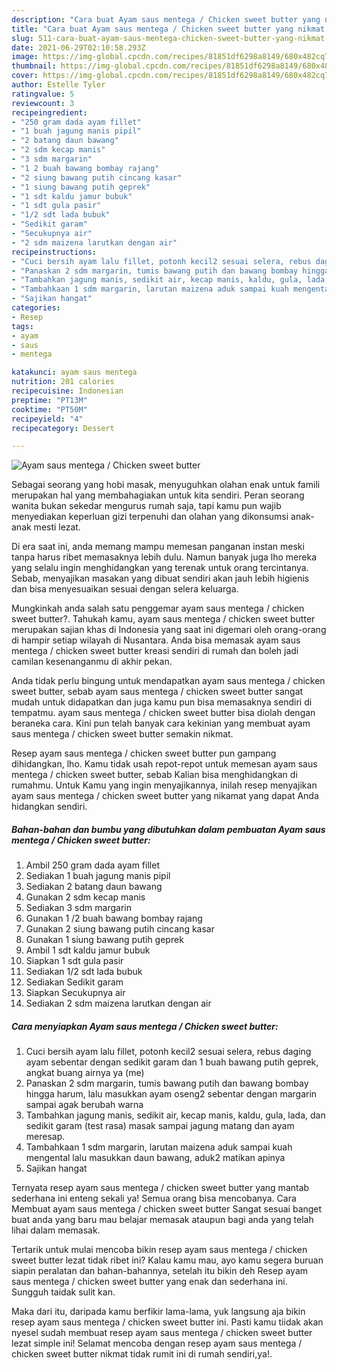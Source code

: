 ```yaml
---
description: "Cara buat Ayam saus mentega / Chicken sweet butter yang nikmat Untuk Jualan"
title: "Cara buat Ayam saus mentega / Chicken sweet butter yang nikmat Untuk Jualan"
slug: 511-cara-buat-ayam-saus-mentega-chicken-sweet-butter-yang-nikmat-untuk-jualan
date: 2021-06-29T02:10:58.293Z
image: https://img-global.cpcdn.com/recipes/81851df6298a8149/680x482cq70/ayam-saus-mentega-chicken-sweet-butter-foto-resep-utama.jpg
thumbnail: https://img-global.cpcdn.com/recipes/81851df6298a8149/680x482cq70/ayam-saus-mentega-chicken-sweet-butter-foto-resep-utama.jpg
cover: https://img-global.cpcdn.com/recipes/81851df6298a8149/680x482cq70/ayam-saus-mentega-chicken-sweet-butter-foto-resep-utama.jpg
author: Estelle Tyler
ratingvalue: 5
reviewcount: 3
recipeingredient:
- "250 gram dada ayam fillet"
- "1 buah jagung manis pipil"
- "2 batang daun bawang"
- "2 sdm kecap manis"
- "3 sdm margarin"
- "1 2 buah bawang bombay rajang"
- "2 siung bawang putih cincang kasar"
- "1 siung bawang putih geprek"
- "1 sdt kaldu jamur bubuk"
- "1 sdt gula pasir"
- "1/2 sdt lada bubuk"
- "Sedikit garam"
- "Secukupnya air"
- "2 sdm maizena larutkan dengan air"
recipeinstructions:
- "Cuci bersih ayam lalu fillet, potonh kecil2 sesuai selera, rebus daging ayam sebentar dengan sedikit garam dan 1 buah bawang putih geprek, angkat buang airnya ya (me)"
- "Panaskan 2 sdm margarin, tumis bawang putih dan bawang bombay hingga harum, lalu masukkan ayam oseng2 sebentar dengan margarin sampai agak berubah warna"
- "Tambahkan jagung manis, sedikit air, kecap manis, kaldu, gula, lada, dan sedikit garam (test rasa) masak sampai jagung matang dan ayam meresap."
- "Tambahkaan 1 sdm margarin, larutan maizena aduk sampai kuah mengental lalu masukkan daun bawang, aduk2 matikan apinya"
- "Sajikan hangat"
categories:
- Resep
tags:
- ayam
- saus
- mentega

katakunci: ayam saus mentega 
nutrition: 201 calories
recipecuisine: Indonesian
preptime: "PT13M"
cooktime: "PT50M"
recipeyield: "4"
recipecategory: Dessert

---
```



![Ayam saus mentega / Chicken sweet butter](https://img-global.cpcdn.com/recipes/81851df6298a8149/680x482cq70/ayam-saus-mentega-chicken-sweet-butter-foto-resep-utama.jpg)

Sebagai seorang yang hobi masak, menyuguhkan olahan enak untuk famili merupakan hal yang membahagiakan untuk kita sendiri. Peran seorang  wanita bukan sekedar mengurus rumah saja, tapi kamu pun wajib menyediakan keperluan gizi terpenuhi dan olahan yang dikonsumsi anak-anak mesti lezat.

Di era  saat ini, anda memang mampu memesan panganan instan meski tanpa harus ribet memasaknya lebih dulu. Namun banyak juga lho mereka yang selalu ingin menghidangkan yang terenak untuk orang tercintanya. Sebab, menyajikan masakan yang dibuat sendiri akan jauh lebih higienis dan bisa menyesuaikan sesuai dengan selera keluarga. 



Mungkinkah anda salah satu penggemar ayam saus mentega / chicken sweet butter?. Tahukah kamu, ayam saus mentega / chicken sweet butter merupakan sajian khas di Indonesia yang saat ini digemari oleh orang-orang di hampir setiap wilayah di Nusantara. Anda bisa memasak ayam saus mentega / chicken sweet butter kreasi sendiri di rumah dan boleh jadi camilan kesenanganmu di akhir pekan.

Anda tidak perlu bingung untuk mendapatkan ayam saus mentega / chicken sweet butter, sebab ayam saus mentega / chicken sweet butter sangat mudah untuk didapatkan dan juga kamu pun bisa memasaknya sendiri di tempatmu. ayam saus mentega / chicken sweet butter bisa diolah dengan beraneka cara. Kini pun telah banyak cara kekinian yang membuat ayam saus mentega / chicken sweet butter semakin nikmat.

Resep ayam saus mentega / chicken sweet butter pun gampang dihidangkan, lho. Kamu tidak usah repot-repot untuk memesan ayam saus mentega / chicken sweet butter, sebab Kalian bisa menghidangkan di rumahmu. Untuk Kamu yang ingin menyajikannya, inilah resep menyajikan ayam saus mentega / chicken sweet butter yang nikamat yang dapat Anda hidangkan sendiri.

<!--inarticleads1-->

##### Bahan-bahan dan bumbu yang dibutuhkan dalam pembuatan Ayam saus mentega / Chicken sweet butter:

1. Ambil 250 gram dada ayam fillet
1. Sediakan 1 buah jagung manis pipil
1. Sediakan 2 batang daun bawang
1. Gunakan 2 sdm kecap manis
1. Sediakan 3 sdm margarin
1. Gunakan 1 /2 buah bawang bombay rajang
1. Gunakan 2 siung bawang putih cincang kasar
1. Gunakan 1 siung bawang putih geprek
1. Ambil 1 sdt kaldu jamur bubuk
1. Siapkan 1 sdt gula pasir
1. Sediakan 1/2 sdt lada bubuk
1. Sediakan Sedikit garam
1. Siapkan Secukupnya air
1. Sediakan 2 sdm maizena larutkan dengan air




<!--inarticleads2-->

##### Cara menyiapkan Ayam saus mentega / Chicken sweet butter:

1. Cuci bersih ayam lalu fillet, potonh kecil2 sesuai selera, rebus daging ayam sebentar dengan sedikit garam dan 1 buah bawang putih geprek, angkat buang airnya ya (me)
1. Panaskan 2 sdm margarin, tumis bawang putih dan bawang bombay hingga harum, lalu masukkan ayam oseng2 sebentar dengan margarin sampai agak berubah warna
1. Tambahkan jagung manis, sedikit air, kecap manis, kaldu, gula, lada, dan sedikit garam (test rasa) masak sampai jagung matang dan ayam meresap.
1. Tambahkaan 1 sdm margarin, larutan maizena aduk sampai kuah mengental lalu masukkan daun bawang, aduk2 matikan apinya
1. Sajikan hangat




Ternyata resep ayam saus mentega / chicken sweet butter yang mantab sederhana ini enteng sekali ya! Semua orang bisa mencobanya. Cara Membuat ayam saus mentega / chicken sweet butter Sangat sesuai banget buat anda yang baru mau belajar memasak ataupun bagi anda yang telah lihai dalam memasak.

Tertarik untuk mulai mencoba bikin resep ayam saus mentega / chicken sweet butter lezat tidak ribet ini? Kalau kamu mau, ayo kamu segera buruan siapin peralatan dan bahan-bahannya, setelah itu bikin deh Resep ayam saus mentega / chicken sweet butter yang enak dan sederhana ini. Sungguh taidak sulit kan. 

Maka dari itu, daripada kamu berfikir lama-lama, yuk langsung aja bikin resep ayam saus mentega / chicken sweet butter ini. Pasti kamu tiidak akan nyesel sudah membuat resep ayam saus mentega / chicken sweet butter lezat simple ini! Selamat mencoba dengan resep ayam saus mentega / chicken sweet butter nikmat tidak rumit ini di rumah sendiri,ya!.

